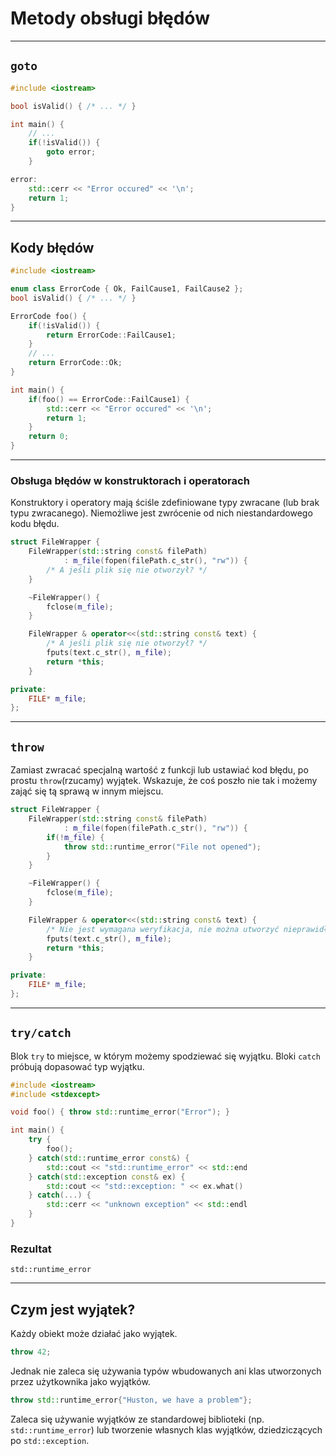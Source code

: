 ﻿<!-- .slide: data-background="#111111" -->

# Metody obsługi błędów

___

## `goto`

```cpp
#include <iostream>

bool isValid() { /* ... */ }

int main() {
    // ...
    if(!isValid()) {
        goto error;
    }

error:
    std::cerr << "Error occured" << '\n';
    return 1;
}
```

___

## Kody błędów

```cpp
#include <iostream>

enum class ErrorCode { Ok, FailCause1, FailCause2 };
bool isValid() { /* ... */ }

ErrorCode foo() {
    if(!isValid()) {
        return ErrorCode::FailCause1;
    }
    // ...
    return ErrorCode::Ok;
}

int main() {
    if(foo() == ErrorCode::FailCause1) {
        std::cerr << "Error occured" << '\n';
        return 1;
    }
    return 0;
}
```

___
<!-- .slide: style="font-size: 0.9em" -->

### Obsługa błędów w konstruktorach i operatorach

Konstruktory i operatory mają ściśle zdefiniowane typy zwracane (lub brak typu zwracanego). Niemożliwe jest zwrócenie od nich niestandardowego kodu błędu.

```cpp
struct FileWrapper {
    FileWrapper(std::string const& filePath)
            : m_file(fopen(filePath.c_str(), "rw")) {
        /* A jeśli plik się nie otworzył? */
    }

    ~FileWrapper() {
        fclose(m_file);
    }

    FileWrapper & operator<<(std::string const& text) {
        /* A jeśli plik się nie otworzył? */
        fputs(text.c_str(), m_file);
        return *this;
    }

private:
    FILE* m_file;
};
```

___
<!-- .slide: style="font-size: 0.85em" -->

## `throw`

Zamiast zwracać specjalną wartość z funkcji lub ustawiać kod błędu, po prostu `throw`(rzucamy) wyjątek. Wskazuje, że coś poszło nie tak i możemy zająć się tą sprawą w innym miejscu.

```cpp
struct FileWrapper {
    FileWrapper(std::string const& filePath)
            : m_file(fopen(filePath.c_str(), "rw")) {
        if(!m_file) {
            throw std::runtime_error("File not opened");
        }
    }

    ~FileWrapper() {
        fclose(m_file);
    }

    FileWrapper & operator<<(std::string const& text) {
        /* Nie jest wymagana weryfikacja, nie można utworzyć nieprawidłowego obiektu */
        fputs(text.c_str(), m_file);
        return *this;
    }

private:
    FILE* m_file;
};
```

___
<!-- .slide: style="font-size: 0.85em" -->

## `try/catch`

Blok `try` to miejsce, w którym możemy spodziewać się wyjątku. Bloki `catch` próbują dopasować typ wyjątku.

<div class="multicolumn" style="position: relative">
<div class="col" style="width: 75%; flex: none">

```cpp
#include <iostream>
#include <stdexcept>

void foo() { throw std::runtime_error("Error"); }

int main() {
    try {
        foo();
    } catch(std::runtime_error const&) {
        std::cout << "std::runtime_error" << std::endl;
    } catch(std::exception const& ex) {
        std::cout << "std::exception: " << ex.what() << std::endl;
    } catch(...) {
        std::cerr << "unknown exception" << std::endl;
    }
}
```

</div>
<div class="col fragment fade-in">

### Rezultat

`std::runtime_error`

</div>
</div>

___

## Czym jest wyjątek?

Każdy obiekt może działać jako wyjątek.
<!-- .element: class="fragment fade-in" -->

```cpp
throw 42;
```
<!-- .element: class="fragment fade-in" -->

Jednak nie zaleca się używania typów wbudowanych ani klas utworzonych przez użytkownika jako wyjątków.
<!-- .element: class="fragment fade-in" -->

```cpp
throw std::runtime_error{"Huston, we have a problem"};
```
<!-- .element: class="fragment fade-in" -->

Zaleca się używanie wyjątków ze standardowej biblioteki (np. `std::runtime_error`) lub tworzenie własnych klas wyjątków, dziedziczących po `std::exception`.
<!-- .element: class="fragment fade-in" -->
